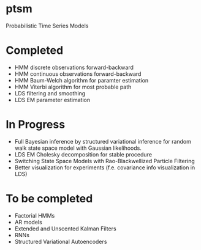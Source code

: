 # ptsm
Probabilistic Time Series Models

# Completed
- HMM discrete observations forward-backward
- HMM continuous observations forward-backward
- HMM Baum-Welch algorithm for paramter estimation
- HMM Viterbi algorithm for most probable path
- LDS filtering and smoothing
- LDS EM parameter estimation

# In Progress
- Full Bayesian inference by structured variational inference for random walk state space model with Gaussian likelihoods. 
- LDS EM Cholesky decomposition for stable procedure
- Switching State Space Models with Rao-Blackwellized Particle Filtering
- Better visualization for experiments (f.e. covariance info visualization in LDS)

# To be completed
- Factorial HMMs
- AR models
- Extended and Unscented Kalman Filters
- RNNs
- Structured Variational Autoencoders
